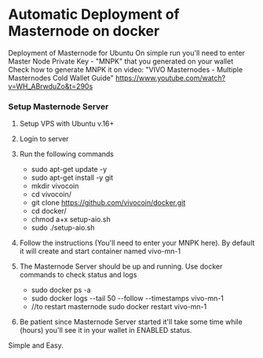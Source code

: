 # Automatic Deployment of Masternode on docker

Deployment of Masternode for Ubuntu
On simple run you'll need to enter Master Node Private Key - "MNPK" that you generated on your wallet
Check how to generate MNPK it on video: "VIVO Masternodes - Multiple Masternodes Cold Wallet Guide"
https://www.youtube.com/watch?v=WH_ABrwduZo&t=290s

### Setup Masternode Server 
1. Setup VPS with Ubuntu v.16+ 
2. Login to server
3. Run the following commands
    -  sudo apt-get update -y
    -  sudo apt-get install -y git
    -  mkdir vivocoin
    -  cd vivocoin/
    -  git clone https://github.com/vivocoin/docker.git
    -  cd docker/
    -  chmod a+x setup-aio.sh
    -  sudo ./setup-aio.sh

4. Follow the instructions (You'll need to enter your MNPK here). By default it will create and start container named vivo-mn-1

5. The Masternode Server should be up and running. Use docker commands to check status and logs
    -  sudo docker ps -a
    -  sudo docker logs --tail 50 --follow --timestamps vivo-mn-1
    - //to restart masternode sudo docker restart vivo-mn-1

6. Be patient since Masternode Server started it'll take some time while (hours) you'll see it in your wallet in ENABLED status.


Simple and Easy.
